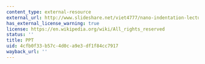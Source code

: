 ```yaml
---
content_type: external-resource
external_url: http://www.slideshare.net/viet4777/nano-indentation-lecture1
has_external_license_warning: true
license: https://en.wikipedia.org/wiki/All_rights_reserved
status: ''
title: PPT
uid: 4cfb0f33-b57c-4d0c-a9e3-df1f84cc7917
wayback_url: ''
---
```


